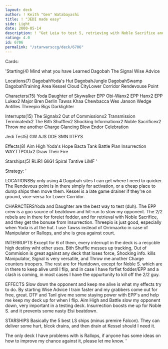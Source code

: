 ```yaml
---
layout: deck
author: ! Keith "Gen" Watabayashi
title: ! "JEDI made easy"
side: Light
date: 2000-05-14
description: ! "Get Leia to test 5, retrieving with Noble Sacrifice andDraw their Fire on the way."
rating: 4.0
id: 6706
permalink: "/starwarsccg/deck/6706"
---
```

Cards: 

'Starting(4)
Mind what you have Learned
Dagobah
The Signal
Wise Advice

Locations(7)
DagobahYoda's Hut
DagobahJungle
DagobahSwamp
DagobahTraining Area
Kessel
Cloud CityLower Corridor
Rendevouse Point

Characters(15)
Yoda
Daughter of Skywalker
EPP Obi-Wanx2
EPP Hanx2
EPP Lukex2
Major Bren Derlin
Tawss Khaa
Chewbacca
Wes Janson
Wedge Antilles
Threepio
Bigs Darklighter

Interrupts(15)
The Signalx2
Out of Commissionx2
Transmission Terminatedx2
The Bith Shufflex2
Shocking Informationx2
Noble Sacrificex2
Throw me another Charge
Glancing Blow
Endor Celebration

Jedi Test5)
GW
AJS
DOE
SMN
IITFYS

Effects(8)
Aim High
Yoda's Hope
Bacta Tank
Battle Plan
Insurrection
WAYTTPOUx2
Draw Their Fire

Starships(5)
RLiR1
GliG1
Spiral
Tantive
LiMF
'

Strategy: '

LOCATIONSBy only using 4 Dagobah sites I can get where I need to quicker. The Rendevous
point is in there simply for activation, or a cheap place to dump ships then move them. Kessel is
a late game drainer if they're on ground, vice-versa for Lower Corridor.

CHARACTERSYoda and Daughter are the best way to test (duh). The EPP crew is a goo source of beatdown
and hit-run to slow my opponent. The 2/2 rebels are in there for foreiet fodder, and for retrieval with
Noble Sacrifice, and they get the bonuse from Insurrection. Threepio is just good, especially when Yoda
is at the hut. I use Tawss instead of Orrimaarko in case of Manipulator or Rallops, and she is grea against
court.

INTERRUPTS Except for 6 of them, every interrupt in the deck is a recycble high destiny wiht other uses.
Bith Shuffle messes up tracking, Out of Commision is great against any deck that loses force, Shocking
info. kills Manipulator, Signal is very versatile, and Throw me another Charge counters troopers. The rest
are for Huntdown, except for Noble S. which are in there to keep alive until I flip, and in case I have
forfiet fodder/EPP and a clash is coming, in most cases I have the oppurtunity to kill off the 2/2 guy.

EFFECTS Slow down the opponent and keep me alive is what my effects try to do. By starting Wise Advice
I train faster and my grabbers come out for free, great. DTF and Tanl give me some staying power with
EPP's and help me keep my deck up for when I flip. Aim High and Battle slow my opponent down, very important
in a testing deck. Insurrection boosts me up for Noble S. and it prevents some nasty Elsi beatdown.

STARSHIPS Basically the 5 best LS ships (minus premire Falcon). They can deliver some hurt, blcok drains,
and then drain at Kessel should I need it.

The only deck I have problems with is Rallops, if anyone has some ideas on how to improve my chance against
it, please let me know. '
